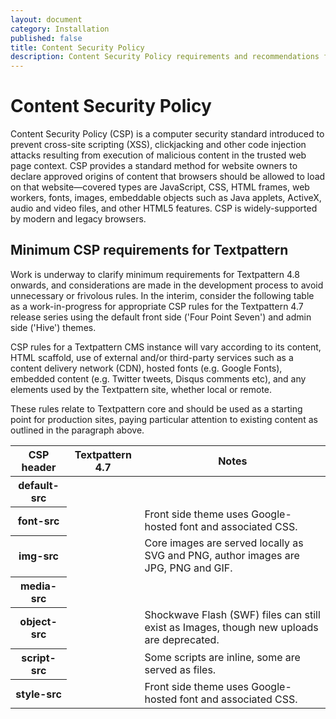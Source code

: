 ```yaml
---
layout: document
category: Installation
published: false
title: Content Security Policy
description: Content Security Policy requirements and recommendations for Textpattern CMS.
---
```


# Content Security Policy

Content Security Policy (CSP) is a computer security standard introduced to prevent cross-site scripting (XSS), clickjacking and other code injection attacks resulting from execution of malicious content in the trusted web page context. CSP provides a standard method for website owners to declare approved origins of content that browsers should be allowed to load on that website—covered types are JavaScript, CSS, HTML frames, web workers, fonts, images, embeddable objects such as Java applets, ActiveX, audio and video files, and other HTML5 features. CSP is widely-supported by modern and legacy browsers.

## Minimum CSP requirements for Textpattern

Work is underway to clarify minimum requirements for Textpattern 4.8 onwards, and considerations are made in the development process to avoid unnecessary or frivolous rules. In the interim, consider the following table as a work-in-progress for appropriate CSP rules for the Textpattern 4.7 release series using the default front side ('Four Point Seven') and admin side ('Hive') themes.

CSP rules for a Textpattern CMS instance will vary according to its content, HTML scaffold, use of external and/or third-party services such as a content delivery network (CDN), hosted fonts (e.g. Google Fonts), embedded content (e.g. Twitter tweets, Disqus comments etc), and any elements used by the Textpattern site, whether local or remote.

These rules relate to Textpattern core and should be used as a starting point for production sites, paying particular attention to existing content as outlined in the paragraph above.

<div class="tabular-data" itemscope itemtype="https://schema.org/Table">
    <table>
        <thead>
            <tr>
                <th scope="col">CSP header</th>
                <th scope="col">Textpattern 4.7</th>
                <th scope="col">Notes</th>
            </tr>
        </thead>
        <tbody>
            <tr>
                <th scope="row">default-src</th>
                <td></td>
                <td></td>
            </tr>
            <tr>
                <th scope="row">font-src</th>
                <td></td>
                <td>Front side theme uses Google-hosted font and associated CSS.</td>
            </tr>
            <tr>
                <th scope="row">img-src</th>
                <td></td>
                <td>Core images are served locally as SVG and PNG, author images are JPG, PNG and GIF.</td>
            </tr>
            <tr>
                <th scope="row">media-src</th>
                <td></td>
                <td></td>
            </tr>
            <tr>
                <th scope="row">object-src</th>
                <td></td>
                <td>Shockwave Flash (SWF) files can still exist as Images, though new uploads are deprecated.</td>
            </tr>
            <tr>
                <th scope="row">script-src</th>
                <td></td>
                <td>Some scripts are inline, some are served as files.</td>
            </tr>
            <tr>
                <th scope="row">style-src</th>
                <td></td>
                <td>Front side theme uses Google-hosted font and associated CSS.</td>
            </tr>
        </tbody>
    </table>
</div>
